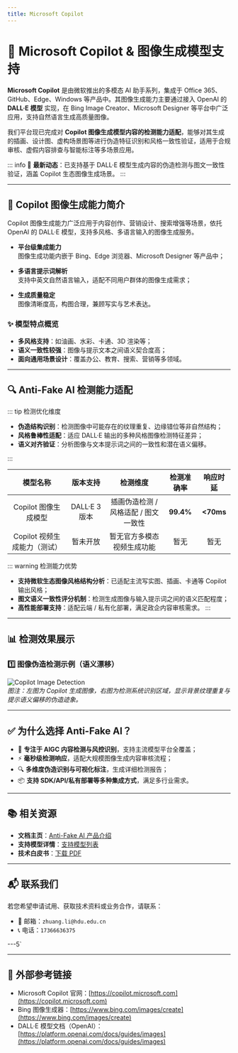 ```yaml
---
title: Microsoft Copilot
---
```


# 🧠 Microsoft Copilot & 图像生成模型支持

**Microsoft Copilot** 是由微软推出的多模态 AI 助手系列，集成于 Office 365、GitHub、Edge、Windows 等产品中。其图像生成能力主要通过接入 OpenAI 的 **DALL·E 模型** 实现，在 Bing Image Creator、Microsoft Designer 等平台中广泛应用，支持自然语言生成高质量图像。

我们平台现已完成对 **Copilot 图像生成模型内容的检测能力适配**，能够对其生成的插画、设计图、虚构场景图等进行伪造特征识别和风格一致性验证，适用于合规审核、虚假内容排查与智能标注等多场景应用。

::: info
📢 **最新动态**：已支持基于 DALL·E 模型生成内容的伪造检测与图文一致性验证，涵盖 Copilot 生态图像生成场景。
:::

---

## 🌟 Copilot 图像生成能力简介

Copilot 图像生成能力广泛应用于内容创作、营销设计、搜索增强等场景，依托 OpenAI 的 DALL·E 模型，支持多风格、多语言输入的图像生成服务。

- **平台级集成能力**  
  图像生成功能内嵌于 Bing、Edge 浏览器、Microsoft Designer 等产品中；

- **多语言提示词解析**  
  支持中英文自然语言输入，适配不同用户群体的图像生成需求；

- **生成质量稳定**  
  图像清晰度高，构图合理，兼顾写实与艺术表达。

### ✨ 模型特点概览

- **多风格支持**：如油画、水彩、卡通、3D 渲染等；
- **语义一致性较强**：图像与提示文本之间语义契合度高；
- **面向通用场景设计**：覆盖办公、教育、搜索、营销等多领域。

---

## 🔍 Anti-Fake AI 检测能力适配

::: tip 检测优化维度

- **伪造结构识别**：检测图像中可能存在的纹理重复、边缘错位等非自然结构；
- **风格鲁棒性适配**：适应 DALL·E 输出的多种风格图像检测特征差异；
- **语义对齐验证**：分析图像与文本提示词之间的一致性和潜在语义偏移。

:::

|         模型名称          |     版本支持     |              检测维度               | 检测准确率 |    响应时延        |
|:-------------------------:|:----------------:|:----------------------------------:|:----------:|:------------------:|
| Copilot 图像生成模型       | DALL·E 3 版本     | 插画伪造检测 / 风格适配 / 图文一致性 | **99.4%**  | **<70ms**          |
| Copilot 视频生成能力（测试）| 暂未开放         | 暂无官方多模态视频生成功能            | 暂无       | 暂无               |

::: warning 检测能力优势
- **支持微软生态图像风格结构分析**：已适配主流写实图、插画、卡通等 Copilot 输出风格；
- **图文语义一致性评分机制**：检测生成图像与输入提示词之间的语义匹配程度；
- **高性能部署支持**：适配云端 / 私有化部署，满足政企内容审核需求。
:::

---

## 📊 检测效果展示

### 1️⃣ 图像伪造检测示例（语义漂移）

![Copilot Image Detection](https://yourdomain.com/assets/copilot-image-detect.jpg)  
*图注：左图为 Copilot 生成图像，右图为检测系统识别区域，显示背景纹理重复与提示语义偏移的伪造迹象。*

---

## ✅ 为什么选择 Anti-Fake AI？

- 🧠 **专注于 AIGC 内容检测与风控识别**，支持主流模型平台全覆盖；
- ⚡ **毫秒级检测响应**，适配大规模图像生成内容审核流程；
- 🔍 **多维度伪造识别与可视化标注**，生成详细检测报告；
- 📦 **支持 SDK/API/私有部署等多种集成方式**，满足多行业需求。

---

## 📚 相关资源

- **文档主页**：[Anti-Fake AI 产品介绍](../quick_start/brief.md)
- **支持模型详情**：[支持模型列表](./overview.md)
- **技术白皮书**：[下载 PDF](https://yourdomain.com/whitepaper.pdf)

---

## 📬 联系我们

若您希望申请试用、获取技术资料或业务合作，请联系：

- 📧 邮箱：`zhuang.li@hdu.edu.cn`   
- 📞 电话：`17366636375`

---5`

---

## 🔗 外部参考链接

- Microsoft Copilot 官网：[https://copilot.microsoft.com](https://copilot.microsoft.com)
- Bing 图像生成器：[https://www.bing.com/images/create](https://www.bing.com/images/create)
- DALL·E 模型文档（OpenAI）：[https://platform.openai.com/docs/guides/images](https://platform.openai.com/docs/guides/images)
